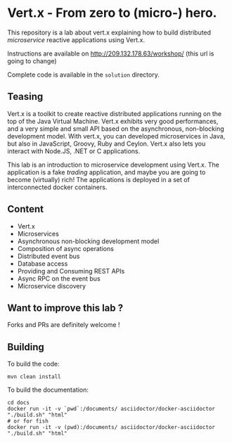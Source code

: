 # Vert.x - From zero to (micro-) hero.

This repository is a lab about vert.x explaining how to build distributed _microservice_ reactive applications using 
Vert.x.

Instructions are available on http://209.132.178.63/workshop/ (this url is going to change)

Complete code is available in the `solution` directory.

## Teasing

Vert.x is a toolkit to create reactive distributed applications running on the top of the Java Virtual Machine. Vert.x 
exhibits very good performances, and a very simple and small API based on the asynchronous, non-blocking 
development model.  With vert.x, you can developed microservices in Java, but also in JavaScript, Groovy, Ruby and 
Ceylon. Vert.x also lets you interact with Node.JS, .NET or C applications.  

This lab is an introduction to microservice development using Vert.x. The application is a fake _trading_ 
application, and maybe you are going to become (virtually) rich! The applications is deployed in a set of 
interconnected docker containers.
 
## Content
 
 * Vert.x
 * Microservices
 * Asynchronous non-blocking development model
 * Composition of async operations
 * Distributed event bus
 * Database access
 * Providing and Consuming REST APIs
 * Async RPC on the event bus
 * Microservice discovery

## Want to improve this lab ?

Forks and PRs are definitely welcome !

## Building

To build the code:

    mvn clean install
    
To build the documentation:
    
    cd docs
    docker run -it -v `pwd`:/documents/ asciidoctor/docker-asciidoctor "./build.sh" "html"
    # or for fish
    docker run -it -v (pwd):/documents/ asciidoctor/docker-asciidoctor "./build.sh" "html"
          